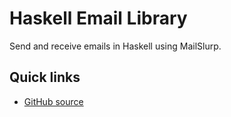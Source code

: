 # Haskell Email Library

Send and receive emails in Haskell using MailSlurp.

## Quick links

- [GitHub source](https://github.com/mailslurp/mailslurp-client-haskell)
